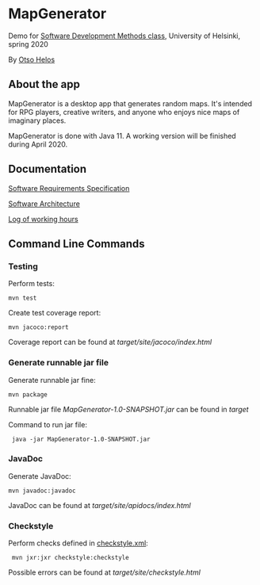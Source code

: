 # MapGenerator

Demo for [Software Development Methods class](https://github.com/mluukkai/ohjelmistotekniikka-kevat-2020), University of Helsinki, spring 2020

By [Otso Helos](https://github.com/otsohelos)


## About the app

MapGenerator is a desktop app that generates random maps. It's intended for RPG players, creative writers, and anyone who enjoys nice maps of imaginary places.

MapGenerator is done with Java 11. A working version will be finished during April 2020.


## Documentation

[Software Requirements Specification](https://github.com/otsohelos/ot_harjoitustyo/blob/master/MapGenerator/documentation/Software%20Requirements%20Specification.md)

[Software Architecture](https://github.com/otsohelos/ot_harjoitustyo/blob/master/MapGenerator/documentation/architecture.md)

[Log of working hours](https://github.com/otsohelos/ot_harjoitustyo/blob/master/MapGenerator/documentation/WorkHoursLog.md)

## Command Line Commands

### Testing

Perform tests:

```
mvn test
```

Create test coverage report:

```
mvn jacoco:report
```

Coverage report can be found at _target/site/jacoco/index.html_

### Generate runnable jar file

Generate runnable jar fine:

```
mvn package
```

Runnable jar file _MapGenerator-1.0-SNAPSHOT.jar_ can be found in _target_

Command to run jar file:

```
 java -jar MapGenerator-1.0-SNAPSHOT.jar
```

### JavaDoc

Generate JavaDoc:

```
mvn javadoc:javadoc
```

JavaDoc can be found at _target/site/apidocs/index.html_

### Checkstyle

Perform checks defined in [checkstyle.xml](https://github.com/otsohelos/ot_harjoitustyo/blob/master/MapGenerator/checkstyle.xml):

```
 mvn jxr:jxr checkstyle:checkstyle
```

Possible errors can be found at _target/site/checkstyle.html_

